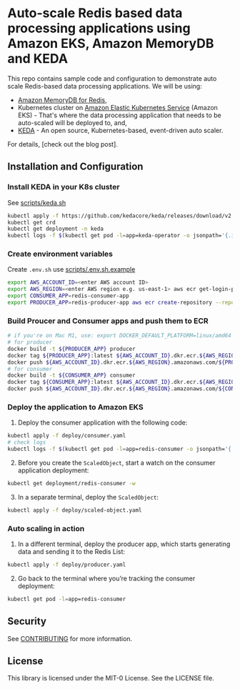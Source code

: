 # Auto-scale Redis based data processing applications using Amazon EKS, Amazon MemoryDB and KEDA

This repo contains sample code and configuration to demonstrate auto scale Redis-based data processing applications. We will be using:
- [Amazon MemoryDB for Redis](https://docs.aws.amazon.com/memorydb/latest/devguide/what-is-memorydb-for-redis.html),
- Kubernetes cluster on [Amazon Elastic Kubernetes Service](https://docs.aws.amazon.com/eks/latest/userguide/getting-started.html) (Amazon EKS) - That's where the data processing application that needs to be auto-scaled will be deployed to, and, 
- [KEDA](keda.sh) - An open source, Kubernetes-based, event-driven auto scaler.

For details, [check out the blog post].

## Installation and Configuration

### Install KEDA in your K8s cluster

See [scripts/keda.sh](scripts/keda.sh)
```bash
kubectl apply -f https://github.com/kedacore/keda/releases/download/v2.10.0/keda- 2.10.0.yaml
kubectl get crd
kubectl get deployment -n keda
kubectl logs -f $(kubectl get pod -l=app=keda-operator -o jsonpath='{.items[0].metadata.name}' -n keda) -n keda
```

### Create environment variables

Create `.env.sh` use [scripts/.env.sh.example](scripts/.env.sh.example)
```bash
export AWS_ACCOUNT_ID=<enter AWS account ID>
export AWS_REGION=<enter AWS region e.g. us-east-1> aws ecr get-login-password --region ${AWS_REGION} | docker login --username AWS -- password-stdin ${AWS_ACCOUNT_ID}.dkr.ecr.${AWS_REGION}.amazonaws.com
export CONSUMER_APP=redis-consumer-app
export PRODUCER_APP=redis-producer-app aws ecr create-repository --repository-name ${CONSUMER_APP} --region ${AWS_REGION} aws ecr create-repository --repository-name ${PRODUCER_APP} --region ${AWS_REGION}
```

### Build Proucer and Consumer apps and push them to ECR
```bash
# if you're on Mac M1, use: export DOCKER_DEFAULT_PLATFORM=linux/amd64
# for producer 
docker build -t ${PRODUCER_APP} producer 
docker tag ${PRODUCER_APP}:latest ${AWS_ACCOUNT_ID}.dkr.ecr.${AWS_REGION}.amazonaws.com/${PRODUCER_APP}:latest
docker push ${AWS_ACCOUNT_ID}.dkr.ecr.${AWS_REGION}.amazonaws.com/${PRODUCER_APP}:latest
# for consumer
docker build -t ${CONSUMER_APP} consumer
docker tag ${CONSUMER_APP}:latest ${AWS_ACCOUNT_ID}.dkr.ecr.${AWS_REGION}.amazonaws.com/${CONSUMER_APP}:latest
docker push ${AWS_ACCOUNT_ID}.dkr.ecr.${AWS_REGION}.amazonaws.com/${CONSUMER_APP}:latest
```

### Deploy the application to Amazon EKS

1. Deploy the consumer application with the following code:
```bash
kubectl apply -f deploy/consumer.yaml
# check logs
kubectl logs -f $(kubectl get pod -l=app=redis-consumer -o jsonpath='{.items[0].metadata.name}')
```

2. Before you create the `ScaledObject`, start a watch on the consumer application deployment:
```bash
kubectl get deployment/redis-consumer -w
```

3. In a separate terminal, deploy the `ScaledObject`:
```bash
kubectl apply -f deploy/scaled-object.yaml
```

### Auto scaling in action

1. In a different terminal, deploy the producer app, which starts generating data and sending it to the Redis List:
```bash
kubectl apply -f deploy/producer.yaml
```

2. Go back to the terminal where you’re tracking the consumer deployment:
```bash
kubectl get pod -l=app=redis-consumer
```

## Security

See [CONTRIBUTING](CONTRIBUTING.md#security-issue-notifications) for more information.

## License

This library is licensed under the MIT-0 License. See the LICENSE file.